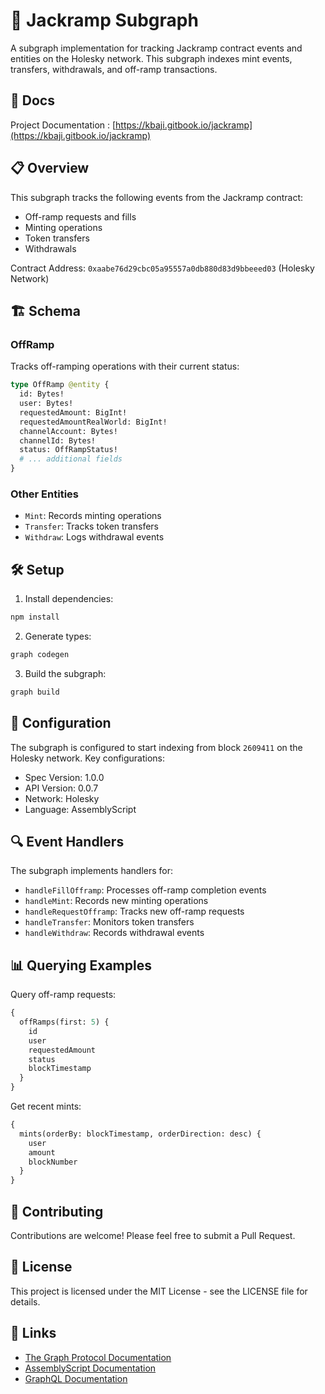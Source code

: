 # 🚀 Jackramp Subgraph

A subgraph implementation for tracking Jackramp contract events and entities on the Holesky network. This subgraph indexes mint events, transfers, withdrawals, and off-ramp transactions.

## 📧 Docs

Project Documentation : [https://kbaji.gitbook.io/jackramp](https://kbaji.gitbook.io/jackramp)

## 📋 Overview

This subgraph tracks the following events from the Jackramp contract:
- Off-ramp requests and fills
- Minting operations
- Token transfers
- Withdrawals

Contract Address: `0xaabe76d29cbc05a95557a0db880d83d9bbeeed03` (Holesky Network)

## 🏗 Schema

### OffRamp
Tracks off-ramping operations with their current status:
```graphql
type OffRamp @entity {
  id: Bytes!
  user: Bytes!
  requestedAmount: BigInt!
  requestedAmountRealWorld: BigInt!
  channelAccount: Bytes!
  channelId: Bytes!
  status: OffRampStatus!
  # ... additional fields
}
```

### Other Entities
- `Mint`: Records minting operations
- `Transfer`: Tracks token transfers
- `Withdraw`: Logs withdrawal events

## 🛠 Setup

1. Install dependencies:
```bash
npm install
```

2. Generate types:
```bash
graph codegen
```

3. Build the subgraph:
```bash
graph build
```

## 📝 Configuration

The subgraph is configured to start indexing from block `2609411` on the Holesky network. Key configurations:

- Spec Version: 1.0.0
- API Version: 0.0.7
- Network: Holesky
- Language: AssemblyScript

## 🔍 Event Handlers

The subgraph implements handlers for:
- `handleFillOfframp`: Processes off-ramp completion events
- `handleMint`: Records new minting operations
- `handleRequestOfframp`: Tracks new off-ramp requests
- `handleTransfer`: Monitors token transfers
- `handleWithdraw`: Records withdrawal events

## 📊 Querying Examples

Query off-ramp requests:
```graphql
{
  offRamps(first: 5) {
    id
    user
    requestedAmount
    status
    blockTimestamp
  }
}
```

Get recent mints:
```graphql
{
  mints(orderBy: blockTimestamp, orderDirection: desc) {
    user
    amount
    blockNumber
  }
}
```

## 🤝 Contributing

Contributions are welcome! Please feel free to submit a Pull Request.

## 📜 License

This project is licensed under the MIT License - see the LICENSE file for details.

## 🔗 Links
- [The Graph Protocol Documentation](https://thegraph.com/docs/en/)
- [AssemblyScript Documentation](https://www.assemblyscript.org/)
- [GraphQL Documentation](https://graphql.org/learn/)